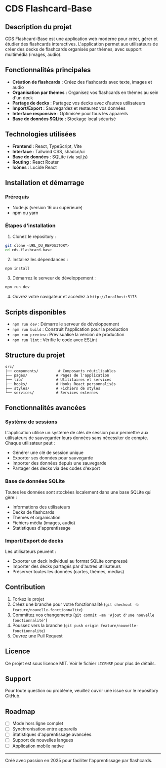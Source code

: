 
# CDS Flashcard-Base

## Description du projet

CDS Flashcard-Base est une application web moderne pour créer, gérer et étudier des flashcards interactives. L'application permet aux utilisateurs de créer des decks de flashcards organisés par thèmes, avec support multimédia (images, audio).

## Fonctionnalités principales

- **Création de flashcards** : Créez des flashcards avec texte, images et audio
- **Organisation par thèmes** : Organisez vos flashcards en thèmes au sein d'un deck
- **Partage de decks** : Partagez vos decks avec d'autres utilisateurs
- **Import/Export** : Sauvegardez et restaurez vos données
- **Interface responsive** : Optimisée pour tous les appareils
- **Base de données SQLite** : Stockage local sécurisé

## Technologies utilisées

- **Frontend** : React, TypeScript, Vite
- **Interface** : Tailwind CSS, shadcn/ui
- **Base de données** : SQLite (via sql.js)
- **Routing** : React Router
- **Icônes** : Lucide React

## Installation et démarrage

### Prérequis

- Node.js (version 16 ou supérieure)
- npm ou yarn

### Étapes d'installation

1. Clonez le repository :
```bash
git clone <URL_DU_REPOSITORY>
cd cds-flashcard-base
```

2. Installez les dépendances :
```bash
npm install
```

3. Démarrez le serveur de développement :
```bash
npm run dev
```

4. Ouvrez votre navigateur et accédez à `http://localhost:5173`

## Scripts disponibles

- `npm run dev` : Démarre le serveur de développement
- `npm run build` : Construit l'application pour la production
- `npm run preview` : Prévisualise la version de production
- `npm run lint` : Vérifie le code avec ESLint

## Structure du projet

```
src/
├── components/         # Composants réutilisables
├── pages/             # Pages de l'application
├── lib/               # Utilitaires et services
├── hooks/             # Hooks React personnalisés
├── styles/            # Fichiers de styles
└── services/          # Services externes
```

## Fonctionnalités avancées

### Système de sessions

L'application utilise un système de clés de session pour permettre aux utilisateurs de sauvegarder leurs données sans nécessiter de compte. Chaque utilisateur peut :

- Générer une clé de session unique
- Exporter ses données pour sauvegarde
- Importer des données depuis une sauvegarde
- Partager des decks via des codes d'export

### Base de données SQLite

Toutes les données sont stockées localement dans une base SQLite qui gère :

- Informations des utilisateurs
- Decks de flashcards
- Thèmes et organisation
- Fichiers média (images, audio)
- Statistiques d'apprentissage

### Import/Export de decks

Les utilisateurs peuvent :

- Exporter un deck individuel au format SQLite compressé
- Importer des decks partagés par d'autres utilisateurs
- Préserver toutes les données (cartes, thèmes, médias)

## Contribution

1. Forkez le projet
2. Créez une branche pour votre fonctionnalité (`git checkout -b feature/nouvelle-fonctionnalite`)
3. Committez vos changements (`git commit -am 'Ajout d'une nouvelle fonctionnalité'`)
4. Poussez vers la branche (`git push origin feature/nouvelle-fonctionnalite`)
5. Ouvrez une Pull Request

## Licence

Ce projet est sous licence MIT. Voir le fichier `LICENSE` pour plus de détails.

## Support

Pour toute question ou problème, veuillez ouvrir une issue sur le repository GitHub.

## Roadmap

- [ ] Mode hors ligne complet
- [ ] Synchronisation entre appareils
- [ ] Statistiques d'apprentissage avancées
- [ ] Support de nouvelles langues
- [ ] Application mobile native

---

Créé avec passion en 2025 pour faciliter l'apprentissage par flashcards.
